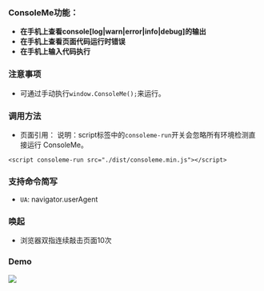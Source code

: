### ConsoleMe功能：
- **在手机上查看console[log|warn|error|info|debug]的输出**
- **在手机上查看页面代码运行时错误**
- **在手机上输入代码执行**

### 注意事项
- 可通过手动执行`window.ConsoleMe();`来运行。

### 调用方法
- 页面引用：
  说明：script标签中的`consoleme-run`开关会忽略所有环境检测直接运行 ConsoleMe。
```
<script consoleme-run src="./dist/consoleme.min.js"></script>
```

### 支持命令简写
- `UA`: navigator.userAgent

### 唤起
- 浏览器双指连续敲击页面10次

### Demo
![](https://gw.alipayobjects.com/zos/rmsportal/ySDMoKTTeDrSQDDLWkGU.gif)
